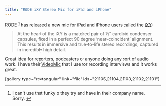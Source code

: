 ```yaml
---
title: "RØDE iXY Stereo Mic for iPad and iPhone"
---
```

<p>RODE <sup id="fnref-21098:1"><a href="#fn-21098:1" rel="footnote">1</a></sup> has released a new mic for iPad and iPhone users called the <a href="http://www.ixymic.com">iXY</a>:</p>
<blockquote><p>
  At the heart of the iXY is a matched pair of ½” cardioid condenser capsules, fixed in a perfect 90 degree ‘near-coincident’ alignment. This results in immersive and true-to-life stereo recordings, captured in incredibly high detail.
</p></blockquote>
<p>Great idea for reporters, podcasters or anyone doing any sort of audio work. I have their <a href="http://www.rodemic.com/mics/videomic">VideoMic</a> that I use for recording interviews and it works great.</p>
<p>[gallery type="rectangular" link="file" ids="21105,21104,21103,21102,21101"]</p>
<div class="footnotes">
<hr />
<ol>
<li id="fn-21098:1">
I can't use that funky o they try and have in their company name. Sorry.&#160;<a href="#fnref-21098:1" rev="footnote">&#8617;</a>
</li>
</ol>
</div>
